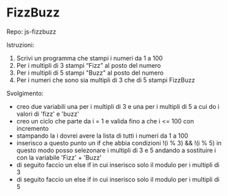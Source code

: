 FizzBuzz
===
Repo: js-fizzbuzz

Istruzioni:
1. Scrivi un programma che stampi i numeri da 1 a 100
2. Per i multipli di 3 stampi “Fizz” al posto del numero
3. Per i multipli di 5 stampi "Buzz" al posto del numero
4. Per i numeri che sono sia multipli di 3 che di 5 stampi FizzBuzz

Svolgimento:
- creo due variabili una per i multipli di 3 e una per i multipli di 5 a cui do i valori di 'fizz' e 'buzz'
- creo un ciclo che parte da i = 1  e valida fino a che i <= 100 con incremento
- stampando la i dovrei avere la lista di tutti i numeri da 1 a 100
- inserisco a questo punto un if che abbia condizioni !(i % 3) && !(i % 5) in questo modo posso selezonare i multipli di 3 e 5 andando a sostituire i con la variabile 'Fizz' + 'Buzz'
- di seguito faccio un else if in cui inserisco solo il modulo per i multipli di 3
- di seguito faccio un else if in cui inserisco solo il modulo per i multipli di 5
